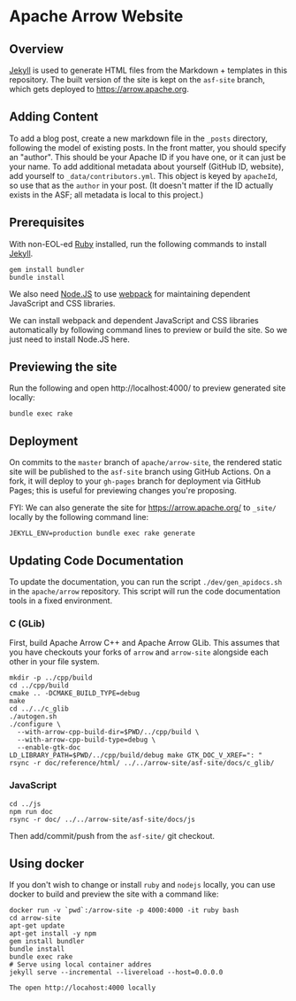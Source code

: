 <!---
  Licensed to the Apache Software Foundation (ASF) under one
  or more contributor license agreements.  See the NOTICE file
  distributed with this work for additional information
  regarding copyright ownership.  The ASF licenses this file
  to you under the Apache License, Version 2.0 (the
  "License"); you may not use this file except in compliance
  with the License.  You may obtain a copy of the License at

    http://www.apache.org/licenses/LICENSE-2.0

  Unless required by applicable law or agreed to in writing,
  software distributed under the License is distributed on an
  "AS IS" BASIS, WITHOUT WARRANTIES OR CONDITIONS OF ANY
  KIND, either express or implied.  See the License for the
  specific language governing permissions and limitations
  under the License.
-->

# Apache Arrow Website

## Overview

[Jekyll](https://jekyllrb.com/) is used to generate HTML files from the
Markdown + templates in this repository. The built version of the site is kept
on the `asf-site` branch, which gets deployed to https://arrow.apache.org.

## Adding Content

To add a blog post, create a new markdown file in the `_posts` directory,
following the model of existing posts. In the front matter, you should specify
an "author". This should be your Apache ID if you have one, or it can just be
your name. To add additional metadata about yourself (GitHub ID, website), add
yourself to `_data/contributors.yml`. This object is keyed by `apacheId`, so
use that as the `author` in your post. (It doesn't matter if the ID actually
exists in the ASF; all metadata is local to this project.)

## Prerequisites

With non-EOL-ed [Ruby](https://www.ruby-lang.org/) installed, run the
following commands to install [Jekyll](https://jekyllrb.com/).

```shell
gem install bundler
bundle install
```

We also need [Node.JS](https://nodejs.org/) to use
[webpack](https://webpack.js.org/) for maintaining dependent
JavaScript and CSS libraries.

We can install webpack and dependent JavaScript and CSS libraries
automatically by following command lines to preview or build the site. So
we just need to install Node.JS here.

## Previewing the site

Run the following and open http://localhost:4000/ to preview generated
site locally:

```shell
bundle exec rake
```

## Deployment

On commits to the `master` branch of `apache/arrow-site`, the rendered
static site will be published to the `asf-site` branch using GitHub
Actions. On a fork, it will deploy to your `gh-pages` branch for
deployment via GitHub Pages; this is useful for previewing changes
you're proposing.

FYI: We can also generate the site for https://arrow.apache.org/
to `_site/` locally by the following command line:

```shell
JEKYLL_ENV=production bundle exec rake generate
```

## Updating Code Documentation

To update the documentation, you can run the script `./dev/gen_apidocs.sh` in
the `apache/arrow` repository. This script will run the code documentation
tools in a fixed environment.

### C (GLib)

First, build Apache Arrow C++ and Apache Arrow GLib. This assumes that you have checkouts your forks of `arrow` and `arrow-site` alongside each other in your file system.

```
mkdir -p ../cpp/build
cd ../cpp/build
cmake .. -DCMAKE_BUILD_TYPE=debug
make
cd ../../c_glib
./autogen.sh
./configure \
  --with-arrow-cpp-build-dir=$PWD/../cpp/build \
  --with-arrow-cpp-build-type=debug \
  --enable-gtk-doc
LD_LIBRARY_PATH=$PWD/../cpp/build/debug make GTK_DOC_V_XREF=": "
rsync -r doc/reference/html/ ../../arrow-site/asf-site/docs/c_glib/
```

### JavaScript

```
cd ../js
npm run doc
rsync -r doc/ ../../arrow-site/asf-site/docs/js
```

Then add/commit/push from the `asf-site/` git checkout.


## Using docker

If you don't wish to change or install `ruby` and `nodejs` locally, you can use docker to build and preview the site with a command like:

```shell
docker run -v `pwd`:/arrow-site -p 4000:4000 -it ruby bash
cd arrow-site
apt-get update
apt-get install -y npm
gem install bundler
bundle install
bundle exec rake
# Serve using local container addres
jekyll serve --incremental --livereload --host=0.0.0.0

The open http://locahost:4000 locally
